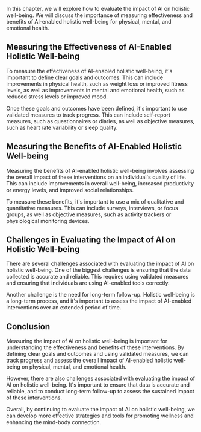 
In this chapter, we will explore how to evaluate the impact of AI on holistic well-being. We will discuss the importance of measuring effectiveness and benefits of AI-enabled holistic well-being for physical, mental, and emotional health.

Measuring the Effectiveness of AI-Enabled Holistic Well-being
-------------------------------------------------------------

To measure the effectiveness of AI-enabled holistic well-being, it's important to define clear goals and outcomes. This can include improvements in physical health, such as weight loss or improved fitness levels, as well as improvements in mental and emotional health, such as reduced stress levels or improved mood.

Once these goals and outcomes have been defined, it's important to use validated measures to track progress. This can include self-report measures, such as questionnaires or diaries, as well as objective measures, such as heart rate variability or sleep quality.

Measuring the Benefits of AI-Enabled Holistic Well-being
--------------------------------------------------------

Measuring the benefits of AI-enabled holistic well-being involves assessing the overall impact of these interventions on an individual's quality of life. This can include improvements in overall well-being, increased productivity or energy levels, and improved social relationships.

To measure these benefits, it's important to use a mix of qualitative and quantitative measures. This can include surveys, interviews, or focus groups, as well as objective measures, such as activity trackers or physiological monitoring devices.

Challenges in Evaluating the Impact of AI on Holistic Well-being
----------------------------------------------------------------

There are several challenges associated with evaluating the impact of AI on holistic well-being. One of the biggest challenges is ensuring that the data collected is accurate and reliable. This requires using validated measures and ensuring that individuals are using AI-enabled tools correctly.

Another challenge is the need for long-term follow-up. Holistic well-being is a long-term process, and it's important to assess the impact of AI-enabled interventions over an extended period of time.

Conclusion
----------

Measuring the impact of AI on holistic well-being is important for understanding the effectiveness and benefits of these interventions. By defining clear goals and outcomes and using validated measures, we can track progress and assess the overall impact of AI-enabled holistic well-being on physical, mental, and emotional health.

However, there are also challenges associated with evaluating the impact of AI on holistic well-being. It's important to ensure that data is accurate and reliable, and to conduct long-term follow-up to assess the sustained impact of these interventions.

Overall, by continuing to evaluate the impact of AI on holistic well-being, we can develop more effective strategies and tools for promoting wellness and enhancing the mind-body connection.
